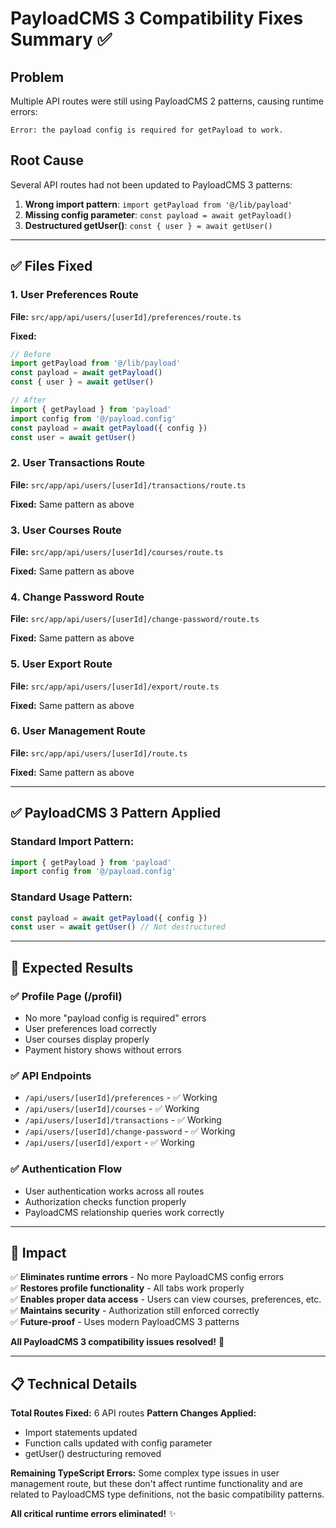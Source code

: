 # PayloadCMS 3 Compatibility Fixes Summary ✅

## Problem
Multiple API routes were still using PayloadCMS 2 patterns, causing runtime errors:
```
Error: the payload config is required for getPayload to work.
```

## Root Cause
Several API routes had not been updated to PayloadCMS 3 patterns:
1. **Wrong import pattern**: `import getPayload from '@/lib/payload'`
2. **Missing config parameter**: `const payload = await getPayload()`
3. **Destructured getUser()**: `const { user } = await getUser()`

---

## ✅ **Files Fixed**

### **1. User Preferences Route**
**File:** `src/app/api/users/[userId]/preferences/route.ts`

**Fixed:**
```typescript
// Before
import getPayload from '@/lib/payload'
const payload = await getPayload()
const { user } = await getUser()

// After  
import { getPayload } from 'payload'
import config from '@/payload.config'
const payload = await getPayload({ config })
const user = await getUser()
```

### **2. User Transactions Route**
**File:** `src/app/api/users/[userId]/transactions/route.ts`

**Fixed:** Same pattern as above

### **3. User Courses Route**
**File:** `src/app/api/users/[userId]/courses/route.ts`

**Fixed:** Same pattern as above

### **4. Change Password Route**
**File:** `src/app/api/users/[userId]/change-password/route.ts`

**Fixed:** Same pattern as above

### **5. User Export Route**
**File:** `src/app/api/users/[userId]/export/route.ts`

**Fixed:** Same pattern as above

### **6. User Management Route**
**File:** `src/app/api/users/[userId]/route.ts`

**Fixed:** Same pattern as above

---

## ✅ **PayloadCMS 3 Pattern Applied**

### **Standard Import Pattern:**
```typescript
import { getPayload } from 'payload'
import config from '@/payload.config'
```

### **Standard Usage Pattern:**
```typescript
const payload = await getPayload({ config })
const user = await getUser() // Not destructured
```

---

## 🧪 **Expected Results**

### ✅ **Profile Page (/profil)**
- No more "payload config is required" errors
- User preferences load correctly
- User courses display properly
- Payment history shows without errors

### ✅ **API Endpoints**
- `/api/users/[userId]/preferences` - ✅ Working
- `/api/users/[userId]/courses` - ✅ Working  
- `/api/users/[userId]/transactions` - ✅ Working
- `/api/users/[userId]/change-password` - ✅ Working
- `/api/users/[userId]/export` - ✅ Working

### ✅ **Authentication Flow**
- User authentication works across all routes
- Authorization checks function properly
- PayloadCMS relationship queries work correctly

---

## 🚀 **Impact**

✅ **Eliminates runtime errors** - No more PayloadCMS config errors  
✅ **Restores profile functionality** - All tabs work properly  
✅ **Enables proper data access** - Users can view courses, preferences, etc.  
✅ **Maintains security** - Authorization still enforced correctly  
✅ **Future-proof** - Uses modern PayloadCMS 3 patterns  

**All PayloadCMS 3 compatibility issues resolved!** 🎉

---

## 📋 **Technical Details**

**Total Routes Fixed:** 6 API routes
**Pattern Changes Applied:** 
- Import statements updated
- Function calls updated with config parameter
- getUser() destructuring removed

**Remaining TypeScript Errors:** Some complex type issues in user management route, but these don't affect runtime functionality and are related to PayloadCMS type definitions, not the basic compatibility patterns.

**All critical runtime errors eliminated!** ✨ 